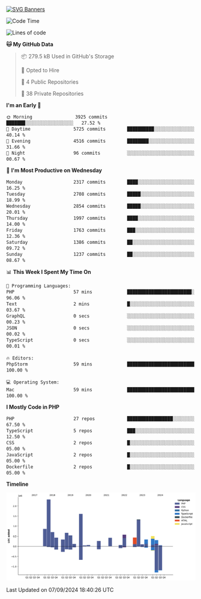 [![SVG Banners](https://svg-banners.vercel.app/api?type=glitch&text1=Gere_Lajos%F0%9F%92%BB&width=800&height=400)](https://github.com/Akshay090/svg-banners)

<!--START_SECTION:waka-->
![Code Time](http://img.shields.io/badge/Code%20Time-1%2C849%20hrs%2034%20mins-blue)

![Lines of code](https://img.shields.io/badge/From%20Hello%20World%20I%27ve%20Written-12.0%20million%20lines%20of%20code-blue)

**🐱 My GitHub Data** 

> 📦 279.5 kB Used in GitHub's Storage 
 > 
> 💼 Opted to Hire
 > 
> 📜 4 Public Repositories 
 > 
> 🔑 38 Private Repositories 
 > 
**I'm an Early 🐤** 

```text
🌞 Morning                3925 commits        ███████░░░░░░░░░░░░░░░░░░   27.52 % 
🌆 Daytime                5725 commits        ██████████░░░░░░░░░░░░░░░   40.14 % 
🌃 Evening                4516 commits        ████████░░░░░░░░░░░░░░░░░   31.66 % 
🌙 Night                  96 commits          ░░░░░░░░░░░░░░░░░░░░░░░░░   00.67 % 
```
📅 **I'm Most Productive on Wednesday** 

```text
Monday                   2317 commits        ████░░░░░░░░░░░░░░░░░░░░░   16.25 % 
Tuesday                  2708 commits        █████░░░░░░░░░░░░░░░░░░░░   18.99 % 
Wednesday                2854 commits        █████░░░░░░░░░░░░░░░░░░░░   20.01 % 
Thursday                 1997 commits        ████░░░░░░░░░░░░░░░░░░░░░   14.00 % 
Friday                   1763 commits        ███░░░░░░░░░░░░░░░░░░░░░░   12.36 % 
Saturday                 1386 commits        ██░░░░░░░░░░░░░░░░░░░░░░░   09.72 % 
Sunday                   1237 commits        ██░░░░░░░░░░░░░░░░░░░░░░░   08.67 % 
```


📊 **This Week I Spent My Time On** 

```text
💬 Programming Languages: 
PHP                      57 mins             ████████████████████████░   96.06 % 
Text                     2 mins              █░░░░░░░░░░░░░░░░░░░░░░░░   03.67 % 
GraphQL                  0 secs              ░░░░░░░░░░░░░░░░░░░░░░░░░   00.23 % 
JSON                     0 secs              ░░░░░░░░░░░░░░░░░░░░░░░░░   00.02 % 
TypeScript               0 secs              ░░░░░░░░░░░░░░░░░░░░░░░░░   00.01 % 

🔥 Editors: 
PhpStorm                 59 mins             █████████████████████████   100.00 % 

💻 Operating System: 
Mac                      59 mins             █████████████████████████   100.00 % 
```

**I Mostly Code in PHP** 

```text
PHP                      27 repos            █████████████████░░░░░░░░   67.50 % 
TypeScript               5 repos             ███░░░░░░░░░░░░░░░░░░░░░░   12.50 % 
CSS                      2 repos             █░░░░░░░░░░░░░░░░░░░░░░░░   05.00 % 
JavaScript               2 repos             █░░░░░░░░░░░░░░░░░░░░░░░░   05.00 % 
Dockerfile               2 repos             █░░░░░░░░░░░░░░░░░░░░░░░░   05.00 % 
```



**Timeline**

![Lines of Code chart](https://raw.githubusercontent.com/gere-lajos/gere-lajos/main/assets/bar_graph.png)


 Last Updated on 07/09/2024 18:40:26 UTC
<!--END_SECTION:waka-->
